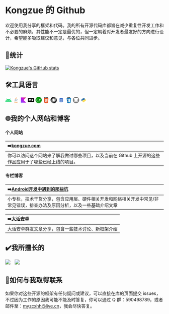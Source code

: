 # Kongzue 的 Github

欢迎使用我分享的框架和代码。我的所有开源代码库都旨在减少重复性开发工作和不必要的麻烦，其性能不一定是最优的，但一定朝着对开发者最友好的方向进行设计，希望能多吸取建议和意见，与各位共同进步。

## 🚀统计

[![Kongzue's GitHub stats](https://github-readme-stats.vercel.app/api?username=kongzue&show_icons=true)](https://github.com/kongzue/)

## 🛠️工具语言

<code><img height="20" src="https://raw.githubusercontent.com/kongzue/kongzue/main/res/android.png"></code> <code><img height="20" src="https://raw.githubusercontent.com/kongzue/kongzue/main/res/java.png"></code> <code><img height="20" src="https://raw.githubusercontent.com/kongzue/kongzue/main/res/i_kotlin.png"></code> <code><img height="20" src="https://raw.githubusercontent.com/kongzue/kongzue/main/res/markdown.png"></code> <code><img height="20" src="https://raw.githubusercontent.com/kongzue/kongzue/main/res/csharp.png"></code> <code><img height="20" src="https://raw.githubusercontent.com/kongzue/kongzue/main/res/html.png"></code> <code><img height="20" src="https://raw.githubusercontent.com/kongzue/kongzue/main/res/json.png"></code> <code><img height="20" src="https://raw.githubusercontent.com/kongzue/kongzue/main/res/sql.png"></code> <code><img height="20" src="https://raw.githubusercontent.com/kongzue/kongzue/main/res/css.png"></code> <code><img height="20" src="https://raw.githubusercontent.com/kongzue/kongzue/main/res/material-design.png"></code> <code><img height="20" src="https://raw.githubusercontent.com/kongzue/kongzue/main/res/python.png"></code>

## 🌐我的个人网站和博客

#### 个人网站 

| ➡️[kongzue.com](https://www.kongzue.com)                      |
| :----------------------------------------------------------- |
| 你可以访问这个网站来了解我做过哪些项目，以及当前在 Github 上开源的这些作品应用于了哪些已经上线的项目。 |

#### 专栏博客 

| ➡️[Android开发中遇到的那些坑](https://xiaozhuanlan.com/kongzue) |
| :----------------------------------------------------------- |
| 小专栏，技术干货分享，包含应用层、硬件相关开发和网络相关开发中常见/非常见错误，排查办法及原因分析，以及一些基础介绍文章 |

| ➡️[大话安卓](https://xiaozhuanlan.com/dahuaandroid) |
| :------------------------------------------------- |
| 大话安卓群友文章分享，包含一些技术讨论、新框架介绍 |

## ✔️我所擅长的

<img src="https://img.shields.io/badge/Android-Programmer-green?style=flat&logo=appveyor" />　<img src="https://img.shields.io/badge/UI-Designer-blue?style=flat&logo=appveyor" />

## 📧如何与我取得联系

如果你对这些开源的框架有任何疑问或建议，可以直接在库的页面提交 issues，不过因为工作的原因我可能不能及时答复，你可以通过 Q 群：590498789，或者邮件至：myzcxhh@live.cn，我会尽快答复。
